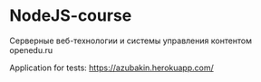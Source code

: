 # NodeJS-course
Серверные веб-технологии и системы управления контентом openedu.ru

Application for tests: https://azubakin.herokuapp.com/ 
